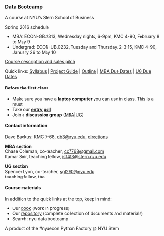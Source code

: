 ### Data Bootcamp
A course at NYU’s Stern School of Business 

Spring 2016 schedule

* MBA:  ECON-GB.2313, Wednesday nights, 6-9pm, KMC 4-90, February 8 to May 9
* Undergrad:  ECON-UB.0232, Tuesday and Thursday, 2-3:15, KMC 4-90, January 26 to May 10 


[Course description and sales pitch](bootcamp_faq.md)

Quick links:  [Syllabus](https://github.com/DaveBackus/Data_Bootcamp/blob/master/Documents/bootcamp_syllabus.pdf) | [Project Guide](https://github.com/DaveBackus/Data_Bootcamp/blob/master/Documents/bootcamp_project.pdf) | [Outline](bootcamp_outline.md) | [MBA Due Dates](bootcamp_duedates_mba.md) | [UG Due Dates](bootcamp_duedates_ug.md)


#### Before the first class 

* Make sure you have a **laptop computer** you can use in class.  This is a must.  
* Take our **[entry poll](https://docs.google.com/forms/d/1N7ugrqIQNHm_e1BLVAtaRMnC8SmSiTDMoYBy_0FYZic/viewform)** 
* Join a **discussion group** ([MBA](https://groups.google.com/forum/#!forum/nyu_data_bootcamp_mba)|[UG](https://groups.google.com/forum/#!forum/nyu_data_bootcamp_ug)) 


#### Contact information 

Dave Backus:  KMC 7-68, db3@nyu.edu, [directions](http://pages.stern.nyu.edu/~dbackus/)

**MBA section**   
Chase Coleman, co-teacher, cc7768@gmail.com   
Itamar Snir, teaching fellow, is1413@stern.nyu.edu  

**UG section**     
Spencer Lyon, co-teacher, sgl290@nyu.edu  
teaching fellow, tba   


#### Course materials 

In addition to the quick links at the top, keep in mind:

* Our [book](https://www.gitbook.com/book/davebackus/test/details) (work in progress) 
* Our [repository](https://github.com/DaveBackus/Data_Bootcamp#data-bootcamp) (complete collection of documents and materials) 
* Search:  nyu data bootcamp 


A product of the #nyuecon Python Factory @ NYU Stern 